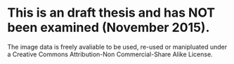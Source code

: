 # This is an draft thesis and has NOT been examined (November 2015).
The image data is freely avaliable to be used, re-used or manipluated under a Creative Commons Attribution-Non Commercial-Share Alike License.



